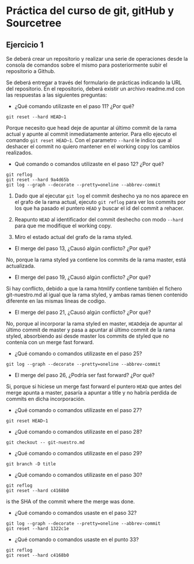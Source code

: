# Práctica del curso de git, gitHub y Sourcetree

## Ejercicio 1

Se deberá crear un repositorio y realizar una serie de operaciones desde la consola de comandos sobre el mismo para posteriormente subir el repositorio a Github.

Se deberá entregar a través del formulario de prácticas indicando la URL del repositorio.  En el repositorio, deberá existir un archivo readme.md con las respuestas a las siguientes preguntas:

* ¿Qué comando utilizaste en el paso 11? ¿Por qué?

`git reset --hard HEAD~1`

Porque necesito que head deje de apuntar al último commit de la rama actual y apunte al commit inmediatamente anterior.  Para ello ejecuto el comando `git reset HEAD~1`.  Con el parametro `--hard` le indico que al deshacer el commit no quiero mantener en el working copy los cambios realizados.

* Qué comando o comandos utilizaste en el paso 12? ¿Por qué?

```
git reflog
git reset --hard 9a4d65b
git log --graph --decorate --pretty=oneline --abbrev-commit
```

1. Dado que al ejecutar `git log` el commit deshecho ya no nos aparece en el grafo de la rama actual, ejecuto `git reflog` para ver los commits por los que ha pasado el puntero `HEAD` y buscar el id del commit a rehacer.

2. Reapunto `HEAD` al identificador del commit deshecho con modo `--hard` para que me modifique el working copy.

3. Miro el estado actual del grafo de la rama styled.


* El merge del paso 13, ¿Causó algún conflicto? ¿Por qué?

No, porque la rama styled ya contiene los commits de la rama master, está actualizada.

* El merge del paso 19, ¿Causó algún conflicto? ¿Por qué?

Si hay conflicto, debido a que la rama htmlify contiene también el fichero git-nuestro.md al igual que la rama styled, y ambas ramas tienen contenido diferente en las mismas lineas de codigo.

* El merge del paso 21, ¿Causó algún conflicto? ¿Por qué?

No, porque al incorporar la rama styled en master, `HEAD`deja de apuntar al último commit de master y pasa a apuntar al último commit de la rama styled, absorbiendo asi desde master los commits de styled que no contenía con un merge fast forward.

* ¿Qué comando o comandos utilizaste en el paso 25?

`git log --graph --decorate --pretty=oneline --abbrev-commit`

* El merge del paso 26, ¿Podría ser fast forward? ¿Por qué?

Si, porque si hiciese un merge fast forward el puntero `HEAD` que antes del merge apunta a master, pasaría a apuntar a title y no habría perdida de commits en dicha incorporación.

* ¿Qué comando o comandos utilizaste en el paso 27?

`git reset HEAD~1`

* ¿Qué comando o comandos utilizaste en el paso 28?

`git checkout -- git-nuestro.md`

* ¿Qué comando o comandos utilizaste en el paso 29?

`git branch -D title`

* ¿Qué comando o comandos utilizaste en el paso 30?

```
git reflog
git reset --hard c4168b0
```

<Commit> is the SHA of the commit where the merge was done.

* ¿Qué comando o comandos usaste en el paso 32?

```
git log --graph --decorate --pretty=oneline --abbrev-commit
git reset --hard 1322c1e 
```

* ¿Qué comando o comandos usaste en el punto 33?

```
git reflog
git reset --hard c4168b0
```